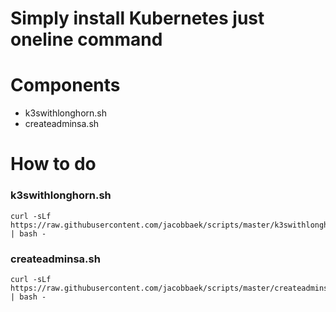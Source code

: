 # Simply install Kubernetes just oneline command

# Components
- k3swithlonghorn.sh
- createadminsa.sh

# How to do

### k3swithlonghorn.sh
```
curl -sLf https://raw.githubusercontent.com/jacobbaek/scripts/master/k3swithlonghorn.sh | bash -
```

### createadminsa.sh
```
curl -sLf https://raw.githubusercontent.com/jacobbaek/scripts/master/createadminsa.sh | bash -
```
